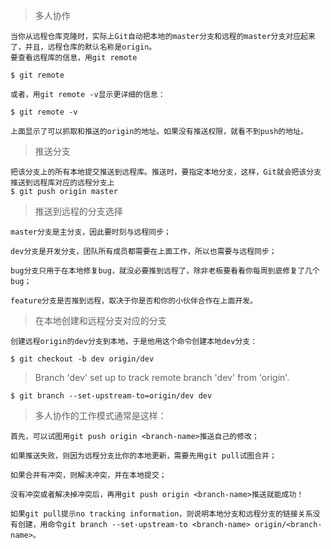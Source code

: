 >多人协作
```aidl
当你从远程仓库克隆时，实际上Git自动把本地的master分支和远程的master分支对应起来了，并且，远程仓库的默认名称是origin。
要查看远程库的信息，用git remote

$ git remote

或者，用git remote -v显示更详细的信息：

$ git remote -v

上面显示了可以抓取和推送的origin的地址。如果没有推送权限，就看不到push的地址。

```
>推送分支
```aidl
把该分支上的所有本地提交推送到远程库。推送时，要指定本地分支，这样，Git就会把该分支推送到远程库对应的远程分支上
$ git push origin master
```
>推送到远程的分支选择
```aidl
master分支是主分支，因此要时刻与远程同步；

dev分支是开发分支，团队所有成员都需要在上面工作，所以也需要与远程同步；

bug分支只用于在本地修复bug，就没必要推到远程了，除非老板要看看你每周到底修复了几个bug；

feature分支是否推到远程，取决于你是否和你的小伙伴合作在上面开发。
```
>在本地创建和远程分支对应的分支
```aidl
创建远程origin的dev分支到本地，于是他用这个命令创建本地dev分支：

$ git checkout -b dev origin/dev
```
>Branch 'dev' set up to track remote branch 'dev' from 'origin'.
```aidl
$ git branch --set-upstream-to=origin/dev dev
```
>多人协作的工作模式通常是这样：
```aidl
首先，可以试图用git push origin <branch-name>推送自己的修改；

如果推送失败，则因为远程分支比你的本地更新，需要先用git pull试图合并；

如果合并有冲突，则解决冲突，并在本地提交；

没有冲突或者解决掉冲突后，再用git push origin <branch-name>推送就能成功！

如果git pull提示no tracking information，则说明本地分支和远程分支的链接关系没有创建，用命令git branch --set-upstream-to <branch-name> origin/<branch-name>。
```
